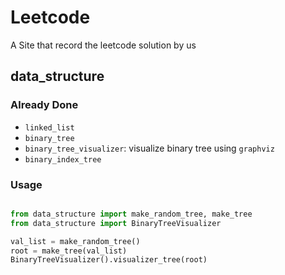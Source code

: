 # Leetcode
A Site that record the leetcode solution by us

## data_structure
### Already Done
* `linked_list`
* `binary_tree`
* `binary_tree_visualizer`: visualize binary tree using `graphviz`
* `binary_index_tree`

### Usage
```python

from data_structure import make_random_tree, make_tree
from data_structure import BinaryTreeVisualizer

val_list = make_random_tree()
root = make_tree(val_list)
BinaryTreeVisualizer().visualizer_tree(root)
```

